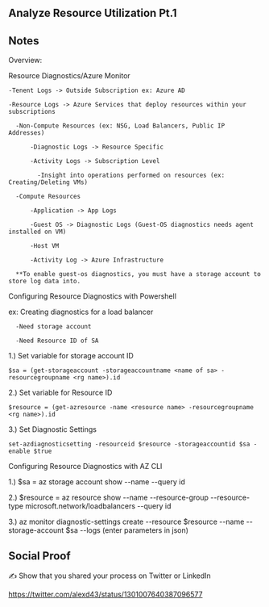 <!-- This template removes the micro tutorial for a quicker post and removes images for a full template check out the 000-DAY-ARTICLE-LONG-TEMPLATE.MD-->

## Analyze Resource Utilization Pt.1


## Notes

Overview:

  Resource Diagnostics/Azure Monitor
  
    -Tenent Logs -> Outside Subscription ex: Azure AD
    
    -Resource Logs -> Azure Services that deploy resources within your subscriptions
    
      -Non-Compute Resources (ex: NSG, Load Balancers, Public IP Addresses)
      
          -Diagnostic Logs -> Resource Specific
          
          -Activity Logs -> Subscription Level
            
            -Insight into operations performed on resources (ex: Creating/Deleting VMs)
            
      -Compute Resources
      
          -Application -> App Logs
          
          -Guest OS -> Diagnostic Logs (Guest-OS diagnostics needs agent installed on VM)
          
          -Host VM
          
          -Activity Log -> Azure Infrastructure
          
      **To enable guest-os diagnostics, you must have a storage account to store log data into.
      

Configuring Resource Diagnostics with Powershell

   ex: Creating diagnostics for a load balancer
   
      -Need storage account
      
      -Need Resource ID of SA
      
  1.) Set variable for storage account ID
  
    $sa = (get-storageaccount -storageaccountname <name of sa> -resourcegroupname <rg name>).id
  
  2.) Set variable for Resource ID
  
    $resource = (get-azresource -name <resource name> -resourcegroupname <rg name>).id
    
  3.) Set Diagnostic Settings
  
    set-azdiagnosticsetting -resourceid $resource -storageaccountid $sa -enable $true


Configuring Resource Diagnostics with AZ CLI

  1.) $sa = az storage account show --name <name of sa> --query id
  
  2.) $resource = az resource show --name <resource name> --resource-group <rg name> --resource-type microsoft.network/loadbalancers --query id
  
  3.) az monitor diagnostic-settings create --resource $resource --name <custom name> --storage-account $sa --logs (enter parameters in json)

## Social Proof

✍️ Show that you shared your process on Twitter or LinkedIn

https://twitter.com/alexd43/status/1301007640387096577
